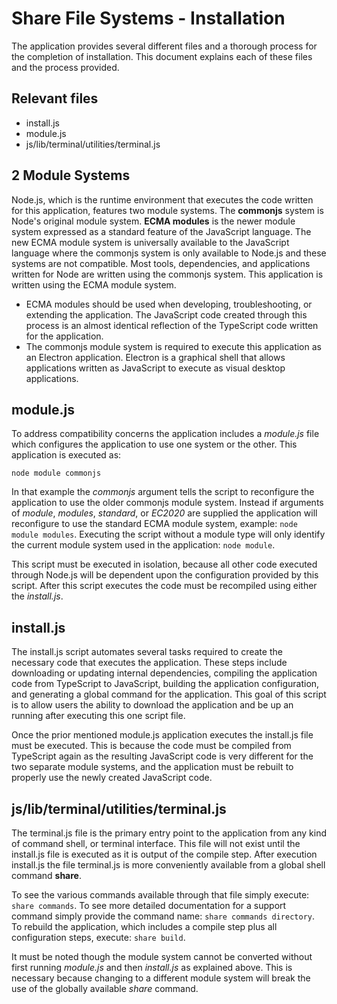 # Share File Systems - Installation
The application provides several different files and a thorough process for the completion of installation.
This document explains each of these files and the process provided.

## Relevant files
* install.js
* module.js
* js/lib/terminal/utilities/terminal.js

## 2 Module Systems
Node.js, which is the runtime environment that executes the code written for this application, features two module systems.
The **commonjs** system is Node's original module system.
**ECMA modules** is the newer module system expressed as a standard feature of the JavaScript language.
The new ECMA module system is universally available to the JavaScript language where the commonjs system is only available to Node.js and these systems are not compatible.
Most tools, dependencies, and applications written for Node are written using the commonjs system.
This application is written using the ECMA module system.

* ECMA modules should be used when developing, troubleshooting, or extending the application.  The JavaScript code created through this process is an almost identical reflection of the TypeScript code written for the application.
* The commonjs module system is required to execute this application as an Electron application.  Electron is a graphical shell that allows applications written as JavaScript to execute as visual desktop applications.

## module.js
To address compatibility concerns the application includes a *module.js* file which configures the application to use one system or the other.
This application is executed as:

```
node module commonjs
```

In that example the *commonjs* argument tells the script to reconfigure the application to use the older commonjs module system.
Instead if arguments of *module*, *modules*, *standard*, or *EC2020* are supplied the application will reconfigure to use the standard ECMA module system, example: `node module modules`.
Executing the script without a module type will only identify the current module system used in the application: `node module`.

This script must be executed in isolation, because all other code executed through Node.js will be dependent upon the configuration provided by this script.
After this script executes the code must be recompiled using either the *install.js*.

## install.js
The install.js script automates several tasks required to create the necessary code that executes the application.
These steps include downloading or updating internal dependencies, compiling the application code from TypeScript to JavaScript, building the application configuration, and generating a global command for the application.
This goal of this script is to allow users the ability to download the application and be up an running after executing this one script file.

Once the prior mentioned module.js application executes the install.js file must be executed.
This is because the code must be compiled from TypeScript again as the resulting JavaScript code is very different for the two separate module systems, and the application must be rebuilt to properly use the newly created JavaScript code.

## js/lib/terminal/utilities/terminal.js
The terminal.js file is the primary entry point to the application from any kind of command shell, or terminal interface.
This file will not exist until the install.js file is executed as it is output of the compile step.
After execution install.js the file terminal.js is more conveniently available from a global shell command **share**.

To see the various commands available through that file simply execute: `share commands`.
To see more detailed documentation for a support command simply provide the command name: `share commands directory`.
To rebuild the application, which includes a compile step plus all configuration steps, execute: `share build`.

It must be noted though the module system cannot be converted without first running *module.js* and then *install.js* as explained above.
This is necessary because changing to a different module system will break the use of the globally available *share* command.